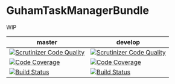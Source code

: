 # GuhamTaskManagerBundle

WIP

| master | develop |
|----------|-----------|
| [![Scrutinizer Code Quality](https://scrutinizer-ci.com/g/guham/GuhamTaskManagerBundle/badges/quality-score.png?b=master)](https://scrutinizer-ci.com/g/guham/GuhamTaskManagerBundle/?branch=master) | [![Scrutinizer Code Quality](https://scrutinizer-ci.com/g/guham/GuhamTaskManagerBundle/badges/quality-score.png?b=develop)](https://scrutinizer-ci.com/g/guham/GuhamTaskManagerBundle/?branch=develop) |
| [![Code Coverage](https://scrutinizer-ci.com/g/guham/GuhamTaskManagerBundle/badges/coverage.png?b=master)](https://scrutinizer-ci.com/g/guham/GuhamTaskManagerBundle/?branch=master) | [![Code Coverage](https://scrutinizer-ci.com/g/guham/GuhamTaskManagerBundle/badges/coverage.png?b=develop)](https://scrutinizer-ci.com/g/guham/GuhamTaskManagerBundle/?branch=develop) |
| [![Build Status](https://travis-ci.org/guham/GuhamTaskManagerBundle.svg?branch=master)](https://travis-ci.org/guham/GuhamTaskManagerBundle) | [![Build Status](https://travis-ci.org/guham/GuhamTaskManagerBundle.svg?branch=develop)](https://travis-ci.org/guham/GuhamTaskManagerBundle) |
